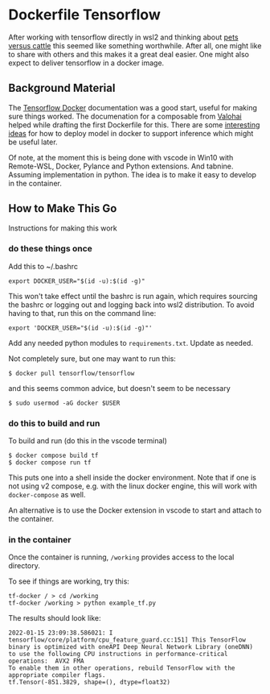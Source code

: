 # Dockerfile Tensorflow
After working with tensorflow directly in wsl2 and thinking about [pets versus cattle](http://cloudscaling.com/blog/cloud-computing/the-history-of-pets-vs-cattle/) this seemed like something worthwhile.  After all, one might like to share with others and this makes it a great deal easier.  One might also expect to deliver tensorflow in a docker image. 

## Background Material
The [Tensorflow Docker](https://www.tensorflow.org/install/docker) documentation was a good start, useful for making sure things worked.  The documenation for a composable from [Valohai](https://docs.valohai.com/howto/docker/docker-build-image/) helped while drafting the first Dockerfile for this.  There are some [interesting ideas](https://towardsdatascience.com/how-to-deploy-machine-learning-models-with-tensorflow-part-2-containerize-it-db0ad7ca35a7) for how to deploy model in docker to support inference which might be useful later.

Of note, at the moment this is being done with vscode in Win10 with Remote-WSL, Docker, Pylance and Python extensions.  And tabnine.  Assuming implementation in python.  The idea is to make it easy to develop in the container.

## How to Make This Go
Instructions for making this work

### do these things once
Add this to ~/.bashrc
```
export DOCKER_USER="$(id -u):$(id -g)"
```
This won't take effect until the bashrc is run again, which requires sourcing the bashrc or logging out and logging back into wsl2 distribution.  To avoid having to that, run this on the command line:
```
export 'DOCKER_USER="$(id -u):$(id -g)"'
```

Add any needed python modules to `requirements.txt`.  Update as needed.

Not completely sure, but one may want to run this:
```
$ docker pull tensorflow/tensorflow
```
and this seems common advice, but doesn't seem to be necessary
```
$ sudo usermod -aG docker $USER
```

### do this to build and run
To build and run (do this in the vscode terminal)
```
$ docker compose build tf
$ docker compose run tf
```
This puts one into a shell inside the docker environment.  Note that if one is not using v2 compose, e.g. with the linux docker engine, this will work with `docker-compose` as well.

An alternative is to use the Docker extension in vscode to start and attach to the container.  

### in the container 
Once the container is running, `/working` provides access to the local directory.

To see if things are working, try this:
```
tf-docker / > cd /working
tf-docker /working > python example_tf.py 
```
The results should look like:
```
2022-01-15 23:09:38.586021: I tensorflow/core/platform/cpu_feature_guard.cc:151] This TensorFlow binary is optimized with oneAPI Deep Neural Network Library (oneDNN) to use the following CPU instructions in performance-critical operations:  AVX2 FMA
To enable them in other operations, rebuild TensorFlow with the appropriate compiler flags.
tf.Tensor(-851.3829, shape=(), dtype=float32)
```
